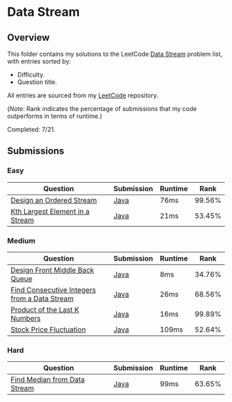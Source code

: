 # Data Stream

## Overview
This folder contains my solutions to the LeetCode [Data Stream](https://leetcode.com/problem-list/data-stream/) problem list,
with entries sorted by:
- Difficulty.
- Question title.

All entries are sourced from my [LeetCode](https://github.com/shumarb/leetcode) repository.

(*Note*: Rank indicates the percentage of submissions that my code outperforms in terms of runtime.)

Completed: 7/21.

## Submissions
### Easy
| Question                                                                                                      | Submission                                                                              | Runtime | Rank   |
|---------------------------------------------------------------------------------------------------------------|-----------------------------------------------------------------------------------------|---------|--------|
| [Design an Ordered Stream](https://leetcode.com/problems/design-an-ordered-stream/description/)               | [Java](https://github.com/shumarb/leetcode/blob/main/submissions/OrderedStream.java)    | 76ms    | 99.56% |
| [Kth Largest Element in a Stream](https://leetcode.com/problems/kth-largest-element-in-a-stream/description/) | [Java](https://github.com/shumarb/leetcode/blob/main/submissions/KthLargest.java)       | 21ms    | 53.45% |

### Medium
| Question                                                                                                                                | Submission                                                                                  | Runtime | Rank   |
|-----------------------------------------------------------------------------------------------------------------------------------------|---------------------------------------------------------------------------------------------|---------|--------|
| [Design Front Middle Back Queue](https://leetcode.com/problems/design-front-middle-back-queue/description/)                             | [Java](https://github.com/shumarb/leetcode/blob/main/submissions/FrontMiddleBackQueue.java) | 8ms     | 34.76% |
| [Find Consecutive Integers from a Data Stream](https://leetcode.com/problems/find-consecutive-integers-from-a-data-stream/description/) | [Java](https://github.com/shumarb/leetcode/blob/main/submissions/DataStream.java)           | 26ms    | 68.56% |
| [Product of the Last K Numbers](https://leetcode.com/problems/product-of-the-last-k-numbers/description/)                               | [Java](https://github.com/shumarb/leetcode/blob/main/submissions/ProductOfNumbers.java)     | 16ms    | 99.89% |
| [Stock Price Fluctuation](https://leetcode.com/problems/stock-price-fluctuation/description/)                                           | [Java](https://github.com/shumarb/leetcode/blob/main/submissions/StockPrice.java)           | 109ms   | 52.64% |

### Hard
| Question                                                                                                  | Submission                                                                                   | Runtime | Rank   |
|-----------------------------------------------------------------------------------------------------------|----------------------------------------------------------------------------------------------|---------|--------|
| [Find Median from Data Stream](https://leetcode.com/problems/find-median-from-data-stream/description/)   | [Java](https://github.com/shumarb/leetcode/blob/main/submissions/MedianFinder.java)          | 99ms    | 63.65% |

